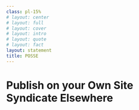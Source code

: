 ```yaml
---
class: pl-15%
# layout: center
# layout: full
# layout: cover
# layout: intro
# layout: quote
# layout: fact
layout: statement
title: POSSE
---
```


<h1><span class="color:accent">P</span>ublish on your <span class="color:accent">O</span>wn <span class="color:accent">S</span>ite<br><span class="color:accent">S</span>yndicate <span class="color:accent">E</span>lsewhere</h1>

<!--
https://personalsit.es/
https://youtu.be/X3SrZuH00GQ?si=VrhSjngUJshKC9-k&t=742

PESOS

Qui Zach spiega come ha esportato i tweets e li ha importati nel suo sito
https://youtu.be/X3SrZuH00GQ?si=pZH1UM17OCPEPJ72&t=897

https://web0.small-web.org/

https://quitsocialmedia.club/

Post (on) Own Site Syndicate Elsewhere, it’s not a protocol or even a piece of software, but rather a philosophy. Rather than publishing a post onto someone else’s servers on Twitter or Mastodon or Bluesky or Threads or whichever microblogging service will inevitably come along next, the posts are published locally to a service you control.
-->
